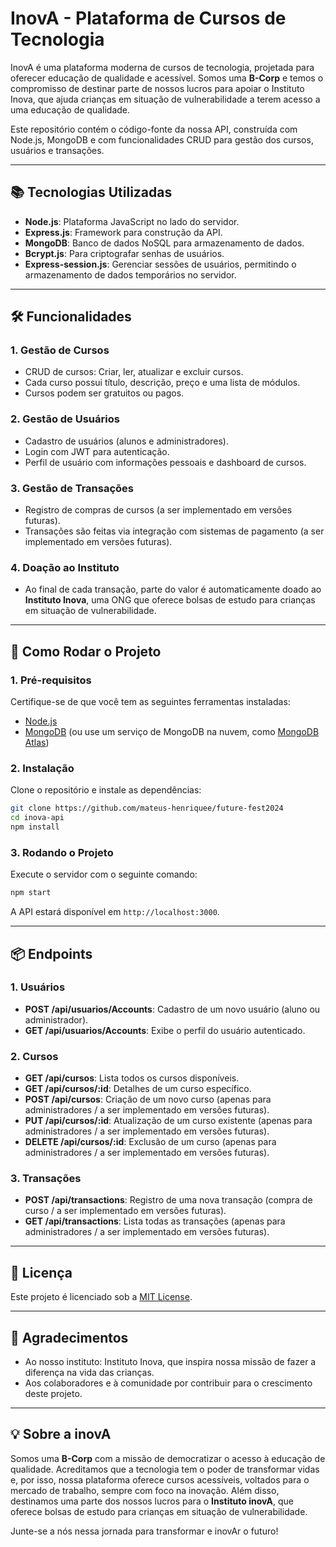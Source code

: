 # InovA - Plataforma de Cursos de Tecnologia
 
InovA é uma plataforma moderna de cursos de tecnologia, projetada para oferecer educação de qualidade e acessível. Somos uma **B-Corp** e temos o compromisso de destinar parte de nossos lucros para apoiar o Instituto Inova, que ajuda crianças em situação de vulnerabilidade a terem acesso a uma educação de qualidade.
 
Este repositório contém o código-fonte da nossa API, construída com Node.js, MongoDB e com funcionalidades CRUD para gestão dos cursos, usuários e transações.
 
---
 
## 📚 Tecnologias Utilizadas
 
- **Node.js**: Plataforma JavaScript no lado do servidor.
- **Express.js**: Framework para construção da API.
- **MongoDB**: Banco de dados NoSQL para armazenamento de dados.
- **Bcrypt.js**: Para criptografar senhas de usuários.
- **Express-session.js**: Gerenciar sessões de usuários, permitindo o armazenamento de dados temporários no servidor.
---
 
## 🛠️ Funcionalidades
 
### 1. **Gestão de Cursos**
- CRUD de cursos: Criar, ler, atualizar e excluir cursos.
- Cada curso possui título, descrição, preço e uma lista de módulos.
- Cursos podem ser gratuitos ou pagos.
 
### 2. **Gestão de Usuários**
- Cadastro de usuários (alunos e administradores).
- Login com JWT para autenticação.
- Perfil de usuário com informações pessoais e dashboard de cursos.
 
### 3. **Gestão de Transações**
- Registro de compras de cursos (a ser implementado em versões futuras).
- Transações são feitas via integração com sistemas de pagamento (a ser implementado em versões futuras).
 
### 4. **Doação ao Instituto**
- Ao final de cada transação, parte do valor é automaticamente doado ao **Instituto Inova**, uma ONG que oferece bolsas de estudo para crianças em situação de vulnerabilidade.
 
---
 
## 🚀 Como Rodar o Projeto
 
### 1. **Pré-requisitos**
Certifique-se de que você tem as seguintes ferramentas instaladas:
 
- [Node.js](https://nodejs.org/)
- [MongoDB](https://www.mongodb.com/try/download/community) (ou use um serviço de MongoDB na nuvem, como [MongoDB Atlas](https://www.mongodb.com/cloud/atlas))
 
### 2. **Instalação**
 
Clone o repositório e instale as dependências:
 
```bash
git clone https://github.com/mateus-henriquee/future-fest2024
cd inova-api
npm install
```
 
### 3. **Rodando o Projeto**
 
Execute o servidor com o seguinte comando:
 
```bash
npm start
```
 
A API estará disponível em `http://localhost:3000`.
 
---
 
## 📦 Endpoints
 
### **1. Usuários**
 
- **POST /api/usuarios/Accounts**: Cadastro de um novo usuário (aluno ou administrador).
- **GET /api/usuarios/Accounts**: Exibe o perfil do usuário autenticado.
 
### **2. Cursos**
 
- **GET /api/cursos**: Lista todos os cursos disponíveis.
- **GET /api/cursos/:id**: Detalhes de um curso específico.
- **POST /api/cursos**: Criação de um novo curso (apenas para administradores / a ser implementado em versões futuras).
- **PUT /api/cursos/:id**: Atualização de um curso existente (apenas para administradores / a ser implementado em versões futuras).
- **DELETE /api/cursos/:id**: Exclusão de um curso (apenas para administradores / a ser implementado em versões futuras).
 
### **3. Transações**
 
- **POST /api/transactions**: Registro de uma nova transação (compra de curso / a ser implementado em versões futuras).
- **GET /api/transactions**: Lista todas as transações (apenas para administradores / a ser implementado em versões futuras).
 
---
 
## 📄 Licença
 
Este projeto é licenciado sob a [MIT License](LICENSE).
 
---
 
## 🙏 Agradecimentos
 
- Ao nosso instituto: Instituto Inova, que inspira nossa missão de fazer a diferença na vida das crianças.
- Aos colaboradores e à comunidade por contribuir para o crescimento deste projeto.
 
---
 
## 💡 Sobre a inovA
 
Somos uma **B-Corp** com a missão de democratizar o acesso à educação de qualidade. Acreditamos que a tecnologia tem o poder de transformar vidas e, por isso, nossa plataforma oferece cursos acessíveis, voltados para o mercado de trabalho, sempre com foco na inovação. Além disso, destinamos uma parte dos nossos lucros para o **Instituto inovA**, que oferece bolsas de estudo para crianças em situação de vulnerabilidade.
 
Junte-se a nós nessa jornada para transformar e inovAr o futuro!
